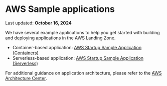 # AWS Sample applications

Last updated: **October 16, 2024**

We have several example applications to help you get started with building and deploying applications in the AWS Landing Zone.

* Container-based application: [AWS Startup Sample Application (Containers)](https://github.com/bcgov/startup-sample-project-aws-containers)
* Serverless-based application: [AWS Startup Sample Application (Serverless)](https://github.com/bcgov/startup-sample-project-aws-serverless-TFC)

For additional guidance on application architecture, please refer to the [AWS Architecture Center](https://aws.amazon.com/architecture/).

